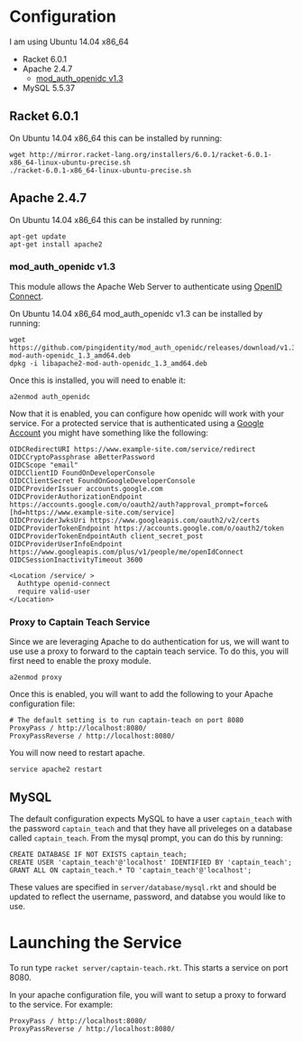 # Configuration

I am using Ubuntu 14.04 x86_64

- Racket 6.0.1
- Apache 2.4.7
  * [mod_auth_openidc v1.3](https://github.com/pingidentity/mod_auth_openidc/releases)
- MySQL 5.5.37

## Racket 6.0.1
On Ubuntu 14.04 x86_64 this can be installed by running:

    wget http://mirror.racket-lang.org/installers/6.0.1/racket-6.0.1-x86_64-linux-ubuntu-precise.sh
    ./racket-6.0.1-x86_64-linux-ubuntu-precise.sh

## Apache 2.4.7
On Ubuntu 14.04 x86_64 this can be installed by running:

    apt-get update
    apt-get install apache2
    
### mod_auth_openidc v1.3
This module allows the Apache Web Server to authenticate using [OpenID Connect](http://openid.net/connect/).

On Ubuntu 14.04 x86_64 mod_auth_openidc v1.3 can be installed by running:

    wget https://github.com/pingidentity/mod_auth_openidc/releases/download/v1.3/libapache2-mod-auth-openidc_1.3_amd64.deb 
    dpkg -i libapache2-mod-auth-openidc_1.3_amd64.deb

Once this is installed, you will need to enable it:

    a2enmod auth_openidc

Now that it is enabled, you can configure how openidc will work with your service. For a protected service that is
authenticated using a [Google Account](https://developers.google.com/accounts/cookbook/technologies/OpenID-Connect)
you might have something like the following:

    OIDCRedirectURI https://www.example-site.com/service/redirect
    OIDCCryptoPassphrase aBetterPassword
    OIDCScope "email"
    OIDCClientID FoundOnDeveloperConsole
    OIDCClientSecret FoundOnGoogleDeveloperConsole
    OIDCProviderIssuer accounts.google.com
    OIDCProviderAuthorizationEndpoint https://accounts.google.com/o/oauth2/auth?approval_prompt=force&[hd=https://www.example-site.com/service]
    OIDCProviderJwksUri https://www.googleapis.com/oauth2/v2/certs
    OIDCProviderTokenEndpoint https://accounts.google.com/o/oauth2/token
    OIDCProviderTokenEndpointAuth client_secret_post
    OIDCProviderUserInfoEndpoint https://www.googleapis.com/plus/v1/people/me/openIdConnect
    OIDCSessionInactivityTimeout 3600

    <Location /service/ >
      Authtype openid-connect
      require valid-user
    </Location>

### Proxy to Captain Teach Service
Since we are leveraging Apache to do authentication for us, we will want to use use a proxy to forward to the captain teach service. To
do this, you will first need to enable the proxy module.

    a2enmod proxy

Once this is enabled, you will want to add the following to your Apache configuration file:

    # The default setting is to run captain-teach on port 8080
    ProxyPass / http://localhost:8080/
    ProxyPassReverse / http://localhost:8080/

You will now need to restart apache.

    service apache2 restart


## MySQL

The default configuration expects MySQL to have a user `captain_teach` with the 
password `captain_teach` and that they have all priveleges on a database called
`captain_teach`. From the mysql prompt, you can do this by running:

    CREATE DATABASE IF NOT EXISTS captain_teach;
    CREATE USER 'captain_teach'@'localhost' IDENTIFIED BY 'captain_teach';
    GRANT ALL ON captain_teach.* TO 'captain_teach'@'localhost';

These values are specified in `server/database/mysql.rkt` and should be updated
to reflect the username, password, and databse you would like to use.

# Launching the Service

To run type `racket server/captain-teach.rkt`. This starts a service on port 8080.

In your apache configuration file, you will want to setup a proxy to forward to the service. For example:

    ProxyPass / http://localhost:8080/
    ProxyPassReverse / http://localhost:8080/
